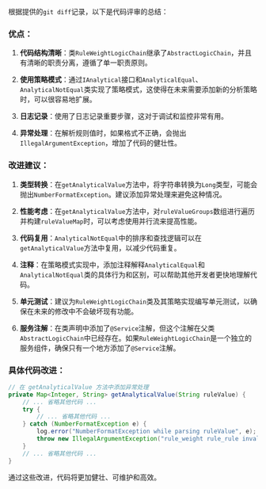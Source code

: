 根据提供的`git diff`记录，以下是代码评审的总结：

### 优点：

1. **代码结构清晰**：类`RuleWeightLogicChain`继承了`AbstractLogicChain`，并且有清晰的职责分离，遵循了单一职责原则。

2. **使用策略模式**：通过`IAnalytical`接口和`AnalyticalEqual`、`AnalyticalNotEqual`类实现了策略模式，这使得在未来需要添加新的分析策略时，可以很容易地扩展。

3. **日志记录**：使用了日志记录重要步骤，这对于调试和监控非常有用。

4. **异常处理**：在解析规则值时，如果格式不正确，会抛出`IllegalArgumentException`，增加了代码的健壮性。

### 改进建议：

1. **类型转换**：在`getAnalyticalValue`方法中，将字符串转换为`Long`类型，可能会抛出`NumberFormatException`。建议添加异常处理来避免这种情况。

2. **性能考虑**：在`getAnalyticalValue`方法中，对`ruleValueGroups`数组进行遍历并构建`ruleValueMap`时，可以考虑使用并行流来提高性能。

3. **代码复用**：`AnalyticalNotEqual`中的排序和查找逻辑可以在`getAnalyticalValue`方法中复用，以减少代码重复。

4. **注释**：在策略模式实现中，添加注释解释`AnalyticalEqual`和`AnalyticalNotEqual`类的具体行为和区别，可以帮助其他开发者更快地理解代码。

5. **单元测试**：建议为`RuleWeightLogicChain`类及其策略实现编写单元测试，以确保在未来的修改中不会破坏现有功能。

6. **服务注解**：在类声明中添加了`@Service`注解，但这个注解在父类`AbstractLogicChain`中已经存在。如果`RuleWeightLogicChain`是一个独立的服务组件，确保只有一个地方添加了`@Service`注解。

### 具体代码改进：

```java
// 在 getAnalyticalValue 方法中添加异常处理
private Map<Integer, String> getAnalyticalValue(String ruleValue) {
    // ... 省略其他代码 ...
    try {
        // ... 省略其他代码 ...
    } catch (NumberFormatException e) {
        log.error("NumberFormatException while parsing ruleValue", e);
        throw new IllegalArgumentException("rule_weight rule_rule invalid input format", e);
    }
    // ... 省略其他代码 ...
}
```

通过这些改进，代码将更加健壮、可维护和高效。